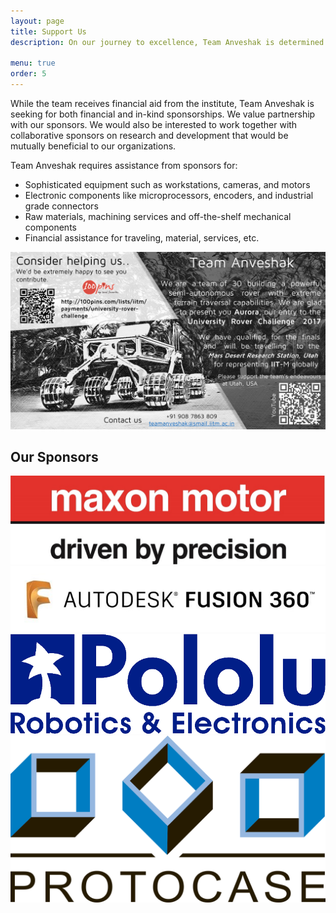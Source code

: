 ```yaml
---
layout: page
title: Support Us
description: On our journey to excellence, Team Anveshak is determined to climb to a position in the top 3 in URC 2018.The team is working on research and development for ecstatic innovations in the field of robotics, the requirement for which is having cutting edge technology at our disposal.

menu: true
order: 5
---
```

While the team receives financial aid from the institute, Team Anveshak is seeking for both financial and in-kind sponsorships. We value partnership with our sponsors. We would also be interested to work together with collaborative sponsors on research and development that would be mutually beneficial to our organizations.    

Team Anveshak requires assistance from sponsors for:

* Sophisticated equipment such as workstations, cameras, and motors
* Electronic components like microprocessors, encoders, and industrial grade connectors
* Raw materials, machining services and off-the-shelf mechanical components
* Financial assistance for traveling, material, services, etc.

[![mosiac](/assets/img/facebook_anveshak.jpg)](https://joyofgiving.alumni.iitm.ac.in/projects/cfi-student-projects/university-rover-challenge-team-anveshak-cfi)

## Our Sponsors


![Maxon motors](/assets/img/sponsors/maxon-motor.jpg) ![Fusion360](/assets/img/sponsors/fusion360.jpg)
![Pololu](/assets/img/sponsors/pololu.gif) ![Protocase](/assets/img/sponsors/protocase.png)
